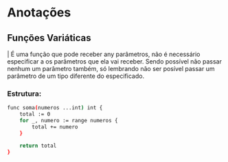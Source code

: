 # Anotações

## Funções Variáticas

| É uma função que pode receber any parâmetros, não é necessário especificar a os parâmetros que ela vai receber. Sendo possível não passar nenhum um parâmetro também, só lembrando não ser posível passar um parâmetro de um tipo diferente do especificado.

### Estrutura:

```bash
func soma(numeros ...int) int {
	total := 0
	for _, numero := range numeros {
		total += numero
	}

	return total
}
```